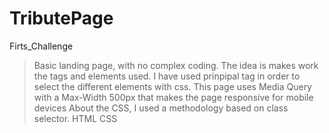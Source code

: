 # TributePage
Firts_Challenge
> Basic landing page, with no complex coding. The idea is makes work the tags and elements used. 
> I have used prinpipal tag in order to select the different elements with css. 
> This page uses Media Query with a Max-Width 500px that makes the page responsive for mobile devices
> About the CSS, I used a methodology based on class selector. 
> HTML 
> CSS
